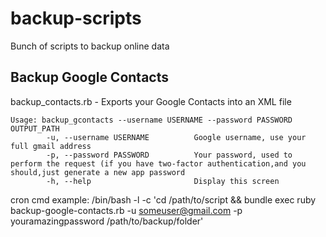 backup-scripts
==============

Bunch of scripts to backup online data

Backup Google Contacts
----------------------

backup_contacts.rb - Exports your Google Contacts into an XML file

	Usage: backup_gcontacts --username USERNAME --password PASSWORD OUTPUT_PATH
    		-u, --username USERNAME          Google username, use your full gmail address
    		-p, --password PASSWORD          Your password, used to perform the request (if you have two-factor authentication,and you should,just generate a new app password
    		-h, --help                       Display this screen

cron cmd example: /bin/bash -l -c 'cd /path/to/script  && bundle exec ruby backup-google-contacts.rb -u someuser@gmail.com -p youramazingpassword /path/to/backup/folder'
